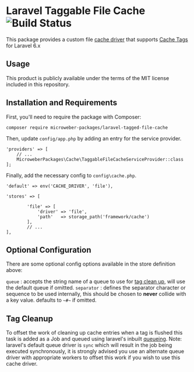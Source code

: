 # Laravel Taggable File Cache ![Build Status](https://api.travis-ci.org/microweber-packages/laravel-tagged-file-cache.svg?branch=master)

This package provides a custom file [cache driver](https://laravel.com/docs/6.x/cache#adding-custom-cache-drivers) that supports [Cache Tags](https://laravel.com/docs/6.x/cache#cache-tags) for Laravel 6.x

## Usage
This product is publicly available under the terms of the MIT license included in this repository. 

## Installation and Requirements
First, you'll need to require the package with Composer:
```
composer require microweber-packages/laravel-tagged-file-cache
```

Then, update `config/app.php` by adding an entry for the service provider.
```
'providers' => [
    // ...
    MicroweberPackages\Cache\TaggableFileCacheServiceProvider::class
];
```
Finally, add the necessary config to  `config\cache.php`. 

```
'default' => env('CACHE_DRIVER', 'file'),

'stores' => [

		'file' => [
			'driver' => 'file',
			'path'   => storage_path('framework/cache')
		],
		// ...
],
```

## Optional Configuration
There are some optional config options available in the store definition above:

`queue` :  accepts the string name of a queue to use for [tag clean up](#tag-cleanup), will use the default queue if omitted.
`separator` : defines the separator character or sequence to be used internally, this should be chosen to **never** collide with a key value. defaults to `~#~` if omitted.


## Tag Cleanup
To offset the work of cleaning up cache entries when a tag is flushed this task is added as a Job
and queued using laravel's inbuilt [queueing](https://laravel.com/docs/5.1/queues).
Note: laravel's default queue driver is `sync` which will result in the job being executed synchronously,
it is strongly advised you use an alternate queue driver with appropriate workers to offset this work
if you wish to use this cache driver. 

